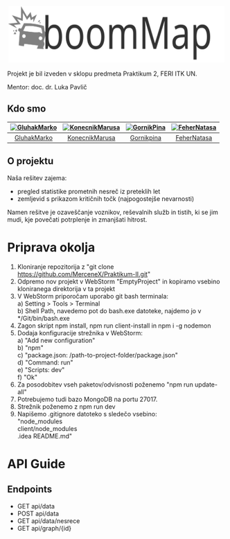 <p align="center"><img src="client/src/components/design/boomLogo.svg" alt="boomMap" title="boomMap" width="500" height="130"/></p>

<p> Projekt je bil izveden v sklopu predmeta Praktikum 2, FERI ITK UN. </p>
<p> Mentor: doc. dr. Luka Pavlič </p>

## Kdo smo 
[<img alt="GluhakMarko" src="https://avatars3.githubusercontent.com/u/36963174?s=400&v=4" width="100">](https://github.com/MerceneX) |[<img alt="KonecnikMarusa" src="https://avatars1.githubusercontent.com/u/33929107?s=400&v=4" width="100">](https://github.com/marusakonecnik) |[<img alt="GornikPina" src="https://avatars3.githubusercontent.com/u/33715956?s=400&v=4" width="100">](https://github.com/Gornikpina) |[<img alt="FeherNatasa" src="https://avatars3.githubusercontent.com/u/33715956?s=400&v=4" width="100">](https://github.com/FeherNatasa) |
:---: |:---: |:---: |:---: |
[GluhakMarko](https://github.com/MerceneX) |[KonecnikMarusa](https://github.com/FeherNatasa) |[Gornikpina](https://github.com/Gornikpina) |[FeherNatasa](https://github.com/FeherNatasa) |


## O projektu
Naša rešitev zajema:
* pregled statistike prometnih nesreč iz preteklih let
* zemljevid s prikazom kritičnih točk (najpogostejše nevarnosti)
<p> Namen rešitve je ozaveščanje voznikov, reševalnih služb in tistih, ki se jim mudi, kje povečati potrplenje in zmanjšati hitrost. </p>

# Priprava okolja
1. Kloniranje repozitorija z "git clone https://github.com/MerceneX/Praktikum-II.git"
2. Odpremo nov projekt v WebStorm "EmptyProject" in kopiramo vsebino kloniranega direktorija
v ta projekt
3. V WebStorm priporočam uporabo git bash terminala:    
a) Setting > Tools > Terminal   
b) Shell Path, navedemo pot do bash.exe datoteke, najdemo jo v */Git/bin/bash.exe
4. Zagon skript npm install, npm run client-install in npm i -g nodemon
5. Dodaja konfiguracije strežnika v WebStorm:   
a) "Add new configuration"  
b) "npm"    
c) "package.json: /path-to-project-folder/package.json"     
d) "Command: run"   
e) "Scripts: dev"   
f) "Ok"
6. Za posodobitev vseh paketov/odvisnosti poženemo "npm run update-all"
7. Potrebujemo tudi bazo MongoDB na portu 27017.
8. Strežnik poženemo z npm run dev
9. Napišemo .gitignore datoteko s sledečo vsebino:  
"node_modules   
client/node_modules     
.idea
README.md"

# API Guide
## Endpoints
- GET api/data
- POST api/data
- GET api/data/nesrece
- GET api/graph/{id}
